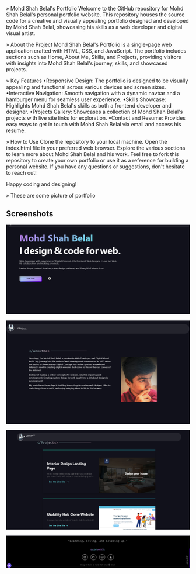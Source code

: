 » Mohd Shah Belal's Portfolio
Welcome to the GitHub repository for Mohd Shah Belal's personal portfolio website. This repository houses the source code for a creative and visually appealing portfolio designed and developed by Mohd Shah Belal, showcasing his skills as a web developer and digital visual artist.

» About the Project
Mohd Shah Belal's Portfolio is a single-page web application crafted with HTML, CSS, and JavaScript. The portfolio includes sections such as Home, About Me, Skills, and Projects, providing visitors with insights into Mohd Shah Belal's journey, skills, and showcased projects.

» Key Features
•Responsive Design: The portfolio is designed to be visually appealing and functional across various devices and screen sizes.
•Interactive Navigation: Smooth navigation with a dynamic navbar and a hamburger menu for seamless user experience.
•Skills Showcase: Highlights Mohd Shah Belal's skills as both a frontend developer and designer.
•Projects Gallery: Showcases a collection of Mohd Shah Belal's projects with live site links for exploration.
•Contact and Resume: Provides easy ways to get in touch with Mohd Shah Belal via email and access his resume.

» How to Use
Clone the repository to your local machine.
Open the index.html file in your preferred web browser.
Explore the various sections to learn more about Mohd Shah Belal and his work.
Feel free to fork this repository to create your own portfolio or use it as a reference for building a personal website. If you have any questions or suggestions, don't hesitate to reach out!

Happy coding and designing!

» These are some picture of portfolio


## Screenshots


![App Screenshot](https://github.com/shahbelal/My-Portfolio-landing-page/blob/main/screenshot/Screenshot1.png)

![App Screenshot](https://github.com/shahbelal/My-Portfolio-landing-page/blob/main/screenshot/Screenshot2.png)

![App Screenshot](https://github.com/shahbelal/My-Portfolio-landing-page/blob/main/screenshot/Screenshot3.png)

![App Screenshot](https://github.com/shahbelal/My-Portfolio-landing-page/blob/main/screenshot/Screenshot4.png)

